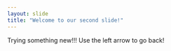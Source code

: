 ```yaml
---
layout: slide
title: "Welcome to our second slide!"
---
```

Trying something new!!!
Use the left arrow to go back!

